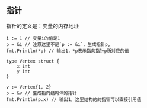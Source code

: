 ## 指针

指针的定义是：变量的内存地址

```golang
i := 1 // 变量i的值是1
p = &i // 注意这里不是`p := &i`，生成指针p, 
fmt.Println(*p) // 输出1，*p表示指向指针p所对应的值

type Vertex struct {
    x int
    y int
}

v := Vertex{1, 2}
p = &v // 生成指向结构体的指针
fmt.Println(p.x) // 输出1，这里结构的的指针可以直接引用值

```


